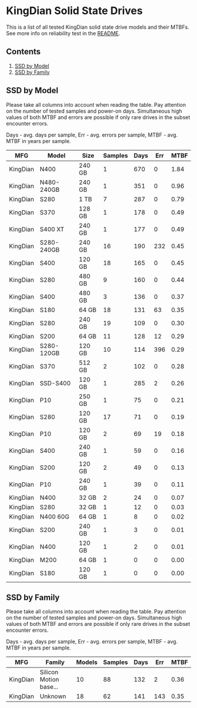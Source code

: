 KingDian Solid State Drives
===========================

This is a list of all tested KingDian solid state drive models and their MTBFs. See
more info on reliability test in the [README](https://github.com/linuxhw/SMART).

Contents
--------

1. [ SSD by Model  ](#ssd-by-model)
2. [ SSD by Family ](#ssd-by-family)

SSD by Model
------------

Please take all columns into account when reading the table. Pay attention on the
number of tested samples and power-on days. Simultaneous high values of both MTBF
and errors are possible if only rare drives in the subset encounter errors.

Days - avg. days per sample,
Err  - avg. errors per sample,
MTBF - avg. MTBF in years per sample.

| MFG       | Model              | Size   | Samples | Days  | Err   | MTBF |
|-----------|--------------------|--------|---------|-------|-------|------|
| KingDian  | N400               | 240 GB | 1       | 670   | 0     | 1.84   |
| KingDian  | N480-240GB         | 240 GB | 1       | 351   | 0     | 0.96   |
| KingDian  | S280               | 1 TB   | 7       | 287   | 0     | 0.79   |
| KingDian  | S370               | 128 GB | 1       | 178   | 0     | 0.49   |
| KingDian  | S400 XT            | 240 GB | 1       | 177   | 0     | 0.49   |
| KingDian  | S280-240GB         | 240 GB | 16      | 190   | 232   | 0.45   |
| KingDian  | S400               | 120 GB | 18      | 165   | 0     | 0.45   |
| KingDian  | S280               | 480 GB | 9       | 160   | 0     | 0.44   |
| KingDian  | S400               | 480 GB | 3       | 136   | 0     | 0.37   |
| KingDian  | S180               | 64 GB  | 18      | 131   | 63    | 0.35   |
| KingDian  | S280               | 240 GB | 19      | 109   | 0     | 0.30   |
| KingDian  | S200               | 64 GB  | 11      | 128   | 12    | 0.29   |
| KingDian  | S280-120GB         | 120 GB | 10      | 114   | 396   | 0.29   |
| KingDian  | S370               | 512 GB | 2       | 102   | 0     | 0.28   |
| KingDian  | SSD-S400           | 120 GB | 1       | 285   | 2     | 0.26   |
| KingDian  | P10                | 250 GB | 1       | 75    | 0     | 0.21   |
| KingDian  | S280               | 120 GB | 17      | 71    | 0     | 0.19   |
| KingDian  | P10                | 120 GB | 2       | 69    | 19    | 0.18   |
| KingDian  | S400               | 240 GB | 1       | 59    | 0     | 0.16   |
| KingDian  | S200               | 120 GB | 2       | 49    | 0     | 0.13   |
| KingDian  | P10                | 240 GB | 1       | 39    | 0     | 0.11   |
| KingDian  | N400               | 32 GB  | 2       | 24    | 0     | 0.07   |
| KingDian  | S280               | 32 GB  | 1       | 12    | 0     | 0.03   |
| KingDian  | N400 60G           | 64 GB  | 1       | 8     | 0     | 0.02   |
| KingDian  | S200               | 240 GB | 1       | 3     | 0     | 0.01   |
| KingDian  | N400               | 120 GB | 1       | 2     | 0     | 0.01   |
| KingDian  | M200               | 64 GB  | 1       | 0     | 0     | 0.00   |
| KingDian  | S180               | 120 GB | 1       | 0     | 0     | 0.00   |

SSD by Family
-------------

Please take all columns into account when reading the table. Pay attention on the
number of tested samples and power-on days. Simultaneous high values of both MTBF
and errors are possible if only rare drives in the subset encounter errors.

Days - avg. days per sample,
Err  - avg. errors per sample,
MTBF - avg. MTBF in years per sample.

| MFG       | Family                 | Models | Samples | Days  | Err   | MTBF |
|-----------|------------------------|--------|---------|-------|-------|------|
| KingDian  | Silicon Motion base... | 10     | 88      | 132   | 2     | 0.36   |
| KingDian  | Unknown                | 18     | 62      | 141   | 143   | 0.35   |
